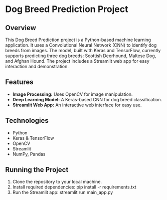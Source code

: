 # Dog Breed Prediction Project

## Overview
This Dog Breed Prediction project is a Python-based machine learning application. It uses a Convolutional Neural Network (CNN) to identify dog breeds from images. The model, built with Keras and TensorFlow, currently supports predicting three dog breeds: Scottish Deerhound, Maltese Dog, and Afghan Hound. The project includes a Streamlit web app for easy interaction and demonstration.

## Features
- **Image Processing:** Uses OpenCV for image manipulation.
- **Deep Learning Model:** A Keras-based CNN for dog breed classification.
- **Streamlit Web App:** An interactive web interface for easy use.

## Technologies
- Python
- Keras & TensorFlow
- OpenCV
- Streamlit
- NumPy, Pandas


## Running the Project
1. Clone the repository to your local machine.
2. Install required dependencies: pip install -r requirements.txt
3. Run the Streamlit app: streamlit run main_app.py

